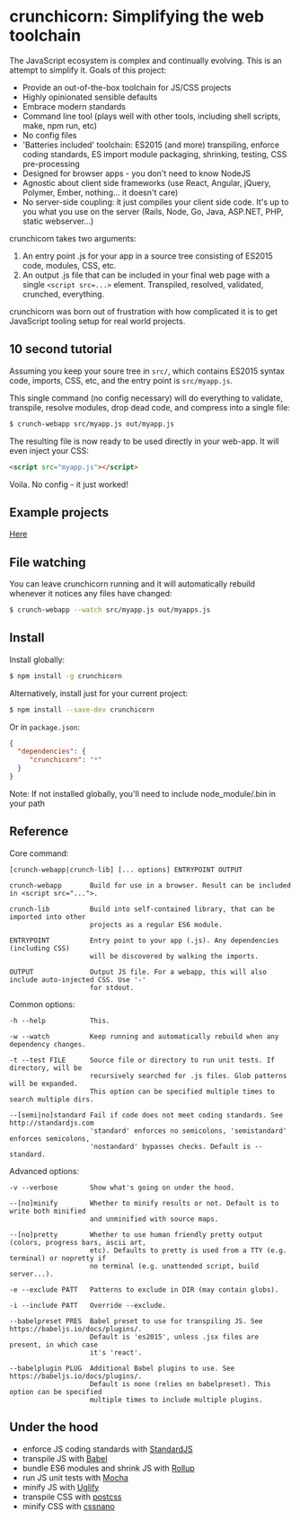 crunchicorn: Simplifying the web toolchain
==========================================

The JavaScript ecosystem is complex and continually evolving. This is an attempt to simplify it. Goals of this project:

* Provide an out-of-the-box toolchain for JS/CSS projects
* Highly opinionated sensible defaults
* Embrace modern standards
* Command line tool (plays well with other tools, including shell scripts, make, npm run, etc)
* No config files
* 'Batteries included' toolchain: ES2015 (and more) transpiling, enforce coding standards, ES import module packaging, shrinking, testing, CSS pre-processing
* Designed for browser apps - you don't need to know NodeJS
* Agnostic about client side frameworks (use React, Angular, jQuery, Polymer, Ember, nothing... it doesn't care)
* No server-side coupling: it just compiles your client side code. It's up to you what you use on the server (Rails, Node, Go, Java, ASP.NET, PHP, static webserver...)

crunchicorn takes two arguments:
1. An entry point .js for your app in a source tree consisting of ES2015 code, modules, CSS, etc.
2. An output .js file that can be included in your final web page with a single `<script src=...>` element. Transpiled,
   resolved, validated, crunched, everything.

crunchicorn was born out of frustration with how complicated it is to get JavaScript tooling setup for real world projects.

10 second tutorial
------------------

Assuming you keep your soure tree in `src/`, which contains ES2015 syntax code, imports, CSS, etc, and the entry point is `src/myapp.js`.

This single command (no config necessary) will do everything to validate, transpile, resolve modules, drop dead code, and compress into a single file:

```bash
$ crunch-webapp src/myapp.js out/myapp.js
```

The resulting file is now ready to be used directly in your web-app. It will even inject your CSS:

```html
<script src="myapp.js"></script>
```

Voila. No config - it just worked!

Example projects
----------------

[Here](/example-projects/)


File watching
-------------

You can leave crunchicorn running and it will automatically rebuild whenever it notices any files have changed:

```bash
$ crunch-webapp --watch src/myapp.js out/myapps.js
```

Install
-------

Install globally:

```bash
$ npm install -g crunchicorn
```

Alternatively, install just for your current project:

```bash
$ npm install --save-dev crunchicorn 
```

Or in `package.json`:

```json
{
  "dependencies": {
     "crunchicorn": "*"
  }
}
```

Note: If not installed globally, you'll need to include node_module/.bin in your path

Reference
---------

Core command:

```
[crunch-webapp|crunch-lib] [... options] ENTRYPOINT OUTPUT

crunch-webapp       Build for use in a browser. Result can be included in <script src="...">.

crunch-lib          Build into self-contained library, that can be imported into other
                    projects as a regular ES6 module.

ENTRYPOINT          Entry point to your app (.js). Any dependencies (including CSS)
                    will be discovered by walking the imports.

OUTPUT              Output JS file. For a webapp, this will also include auto-injected CSS. Use '-'
                    for stdout.
```

Common options:

```
-h --help           This.

-w --watch          Keep running and automatically rebuild when any dependency changes.

-t --test FILE      Source file or directory to run unit tests. If directory, will be
                    recursively searched for .js files. Glob patterns will be expanded.
                    This option can be specified multiple times to search multiple dirs.

--[semi|no]standard Fail if code does not meet coding standards. See http://standardjs.com
                    'standard' enforces no semicolons, 'semistandard' enforces semicolons,
                    'nostandard' bypasses checks. Default is --standard.
```

Advanced options:

```
-v --verbose        Show what's going on under the hood.

--[no]minify        Whether to minify results or not. Default is to write both minified
                    and unminified with source maps.

--[no]pretty        Whether to use human friendly pretty output (colors, progress bars, ascii art,
                    etc). Defaults to pretty is used from a TTY (e.g. terminal) or nopretty if
                    no terminal (e.g. unattended script, build server...).

-e --exclude PATT   Patterns to exclude in DIR (may contain globs).

-i --include PATT   Override --exclude.

--babelpreset PRES  Babel preset to use for transpiling JS. See https://babeljs.io/docs/plugins/.
                    Default is 'es2015', unless .jsx files are present, in which case
                    it's 'react'.

--babelplugin PLUG  Additional Babel plugins to use. See https://babeljs.io/docs/plugins/.
                    Default is none (relies on babelpreset). This option can be specified
                    multiple times to include multiple plugins.
```

Under the hood
--------------

* enforce JS coding standards with [StandardJS](http://standardjs.com/)
* transpile JS with [Babel](https://babeljs.io)
* bundle ES6 modules and shrink JS with [Rollup](http://rollupjs.org)
* run JS unit tests with [Mocha](https://mochajs.org/)
* minify JS with [Uglify](http://lisperator.net/uglifyjs/)
* transpile CSS with [postcss](https://github.com/postcss/postcss)
* minify CSS with [cssnano](http://cssnano.co/)

